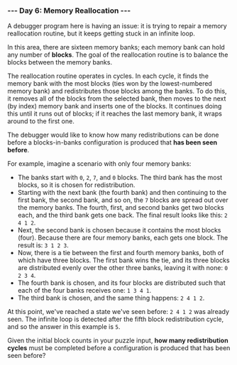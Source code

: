 ### --- Day 6: Memory Reallocation ---

A debugger program here is having an issue: it is trying to repair a memory
reallocation routine, but it keeps getting stuck in an infinite loop.

In this area, there are sixteen memory banks; each memory bank can hold any
number of **blocks**. The goal of the reallocation routine is to balance the
blocks between the memory banks.

The reallocation routine operates in cycles. In each cycle, it finds the
memory bank with the most blocks (ties won by the lowest-numbered memory
bank) and redistributes those blocks among the banks. To do this, it
removes all of the blocks from the selected bank, then moves to the next
(by index) memory bank and inserts one of the blocks. It continues doing
this until it runs out of blocks; if it reaches the last memory bank, it
wraps around to the first one.

The debugger would like to know how many redistributions can be done before
a blocks-in-banks configuration is produced that **has been seen before**.

For example, imagine a scenario with only four memory banks:

- The banks start with `0`, `2`, `7`, and `0` blocks. The third bank has the
most blocks, so it is chosen for redistribution.
- Starting with the next bank (the fourth bank) and then continuing to
the first bank, the second bank, and so on, the `7` blocks are spread
out over the memory banks. The fourth, first, and second banks get two
blocks each, and the third bank gets one back. The final result looks
like this: `2 4 1 2`.
- Next, the second bank is chosen because it contains the most blocks
(four). Because there are four memory banks, each gets one block. The
result is: `3 1 2 3`.
- Now, there is a tie between the first and fourth memory banks, both
of which have three blocks. The first bank wins the tie, and its three
blocks are distributed evenly over the other three banks, leaving it
with none: `0 2 3 4`.
- The fourth bank is chosen, and its four blocks are distributed such
that each of the four banks receives one: `1 3 4 1`.
- The third bank is chosen, and the same thing happens: `2 4 1 2`.

At this point, we've reached a state we've seen before: `2 4 1 2` was already
seen. The infinite loop is detected after the fifth block redistribution
cycle, and so the answer in this example is `5`.

Given the initial block counts in your puzzle input, **how many
redistribution cycles** must be completed before a configuration is produced
that has been seen before?
